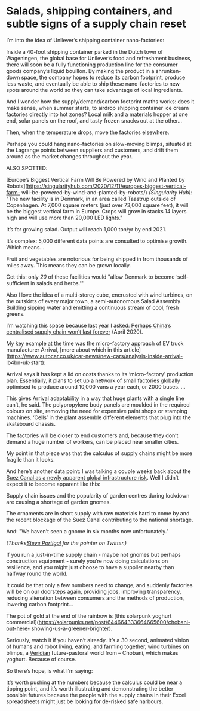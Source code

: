 # Salads, shipping containers, and subtle signs of a supply chain reset

I’m into the idea of Unilever’s shipping container nano-factories:

Inside a 40-foot shipping container parked in the Dutch town of Wageningen,
the global base for Unilever’s food and refreshment business, there will soon
be a fully functioning production line for the consumer goods company’s liquid
bouillon. By making the product in a shrunken-down space, the company hopes to
reduce its carbon footprint, produce less waste, and eventually be able to
ship these nano-factories to new spots around the world so they can take
advantage of local ingredients.

And I wonder how the supply/demand/carbon footprint maths works: does it make
sense, when summer starts, to airdrop shipping container ice cream factories
directly into hot zones? Local milk and a materials hopper at one end, solar
panels on the roof, and tasty frozen snacks out at the other…

Then, when the temperature drops, move the factories elsewhere.

Perhaps you could hang nano-factories on slow-moving blimps, situated at the
Lagrange points between suppliers and customers, and drift them around as the
market changes throughout the year.

ALSO SPOTTED:

[Europe’s Biggest Vertical Farm Will Be Powered by Wind and Planted by
Robots](https://singularityhub.com/2020/12/11/europes-biggest-vertical-farm-
will-be-powered-by-wind-and-planted-by-robots/) _(Singularity Hub):_ "The new
facility is in Denmark, in an area called Taastrup outside of Copenhagen. At
7,000 square meters (just over 73,000 square feet), it will be the biggest
vertical farm in Europe. Crops will grow in stacks 14 layers high and will use
more than 20,000 LED lights."

It’s for growing salad. Output will reach 1,000 ton/yr by end 2021.

It’s complex: 5,000 different data points are consulted to optimise growth.
Which means…

Fruit and vegetables are notorious for being shipped in from thousands of
miles away. This means they can be grown locally.

Get this: only _20_ of these facilities would "allow Denmark to become ‘self-
sufficient in salads and herbs.’"

Also I love the idea of a multi-storey cube, encrusted with wind turbines, on
the outskirts of every major town, a semi-autonomous Salad Assembly Building
sipping water and emitting a continuous stream of cool, fresh greens.

I’m watching this space because last year I asked: [Perhaps China’s
centralised supply chain won’t last forever](/home/2020/04/01/supply_chains)
(April 2020).

My key example at the time was the micro-factory approach of EV truck
manufacturer Arrival, [more about which in this
article](https://www.autocar.co.uk/car-news/new-cars/analysis-inside-arrival-
lb4bn-uk-start):

Arrival says it has kept a lid on costs thanks to its ‘micro-factory’
production plan. Essentially, it plans to set up a network of small factories
globally optimised to produce around 10,000 vans a year each, or 2000 buses. …

This gives Arrival adaptability in a way that huge plants with a single line
can’t, he said. The polypropylene body panels are moulded in the required
colours on site, removing the need for expensive paint shops or stamping
machines. ‘Cells’ in the plant assemble different elements that plug into the
skateboard chassis.

The factories will be closer to end customers and, because they don’t demand a
huge number of workers, can be placed near smaller cities.

My point in that piece was that the calculus of supply chains might be more
fragile than it looks.

And here’s another data point: I was talking a couple weeks back about the
[Suez Canal as a newly apparent global infrastructure
risk](/home/2021/03/25/exploits). Well I didn’t expect it to become apparent
like this:

Supply chain issues and the popularity of garden centres during lockdown are
causing a shortage of garden gnomes.

The ornaments are in short supply with raw materials hard to come by and the
recent blockage of the Suez Canal contributing to the national shortage.

And: "We haven’t seen a gnome in six months now unfortunately."

_(Thanks[Steve Portigal](https://twitter.com/steveportigal) for the pointer on
Twitter.)_

If you run a just-in-time supply chain - maybe not gnomes but perhaps
construction equipment - surely you’re now doing calculations on resilience,
and you might just choose to have a supplier nearby than halfway round the
world.

It could be that only a few numbers need to change, and suddenly factories
will be on our doorsteps again, providing jobs, improving transparency,
reducing alienation between consumers and the methods of production, lowering
carbon footprint…

The pot of gold at the end of the rainbow is [this solarpunk yoghurt
commercial](https://solarpunks.net/post/644664333664665600/chobani-out-here-
showing-us-a-greener-brighter).

Seriously, watch it if you haven’t already. It’s a 30 second, animated vision
of humans and robot living, eating, and farming together, wind turbines on
blimps, a [Veridian](https://en.wikipedia.org/wiki/Viridian_design_movement)
future-pastoral world from – Chobani, which makes yoghurt. Because of course.

So there’s hope, is what I’m saying:

It’s worth pushing at the numbers because the calculus could be near a tipping
point, and it’s worth illustrating and demonstrating the better possible
futures because the people with the supply chains in their Excel spreadsheets
might just be looking for de-risked safe harbours.
